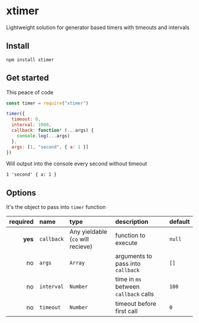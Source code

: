 # xtimer

Lightweight solution for generator based timers with timeouts and intervals

## Install

```
npm install xtimer
```

## Get started

This peace of code

```js
const timer = require("xtimer")

timer({
  timeout: 0,
  interval: 1000,
  callback: function* (...args) {
    console.log(...args)
  },
  args: [1, "second", { a: 1 }]
})
```

Will output into the console every second without timeout

```
1 'second' { a: 1 }
```

## Options

It's the object to pass into `timer` function

required | name | type | description | default
---: | :--- | :--- | :--- | :---
**yes** | `callback` | Any yieldable (`co` will recieve) | function to execute  | `null`
no | `args` | `Array` | arguments to pass into `callback` | `[]`
no | `interval` | `Number` | time in `ms` between `callback` calls | `100`
no | `timeout` | `Number` | timeout before first call | `0`
